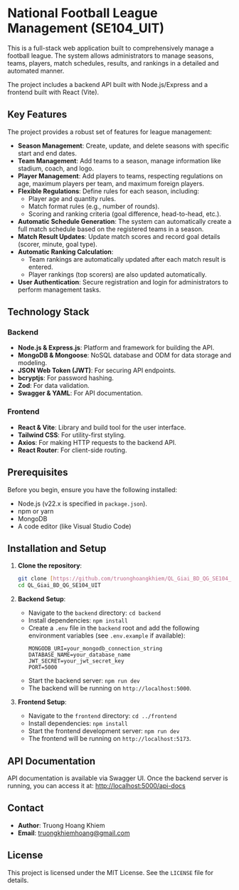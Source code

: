# National Football League Management (SE104_UIT)

This is a full-stack web application built to comprehensively manage a football league. The system allows administrators to manage seasons, teams, players, match schedules, results, and rankings in a detailed and automated manner.

The project includes a backend API built with Node.js/Express and a frontend built with React (Vite).

## Key Features

The project provides a robust set of features for league management:

-   **Season Management**: Create, update, and delete seasons with specific start and end dates.
-   **Team Management**: Add teams to a season, manage information like stadium, coach, and logo.
-   **Player Management**: Add players to teams, respecting regulations on age, maximum players per team, and maximum foreign players.
-   **Flexible Regulations**: Define rules for each season, including:
    -   Player age and quantity rules.
    -   Match format rules (e.g., number of rounds).
    -   Scoring and ranking criteria (goal difference, head-to-head, etc.).
-   **Automatic Schedule Generation**: The system can automatically create a full match schedule based on the registered teams in a season.
-   **Match Result Updates**: Update match scores and record goal details (scorer, minute, goal type).
-   **Automatic Ranking Calculation**:
    -   Team rankings are automatically updated after each match result is entered.
    -   Player rankings (top scorers) are also updated automatically.
-   **User Authentication**: Secure registration and login for administrators to perform management tasks.

## Technology Stack

### Backend
-   **Node.js & Express.js**: Platform and framework for building the API.
-   **MongoDB & Mongoose**: NoSQL database and ODM for data storage and modeling.
-   **JSON Web Token (JWT)**: For securing API endpoints.
-   **bcryptjs**: For password hashing.
-   **Zod**: For data validation.
-   **Swagger & YAML**: For API documentation.

### Frontend
-   **React & Vite**: Library and build tool for the user interface.
-   **Tailwind CSS**: For utility-first styling.
-   **Axios**: For making HTTP requests to the backend API.
-   **React Router**: For client-side routing.

## Prerequisites

Before you begin, ensure you have the following installed:
-   Node.js (v22.x is specified in `package.json`).
-   npm or yarn
-   MongoDB
-   A code editor (like Visual Studio Code)

## Installation and Setup

1.  **Clone the repository**:
    ```bash
    git clone [https://github.com/truonghoangkhiem/QL_Giai_BD_QG_SE104_UIT.git](https://github.com/truonghoangkhiem/QL_Giai_BD_QG_SE104_UIT.git)
    cd QL_Giai_BD_QG_SE104_UIT
    ```

2.  **Backend Setup**:
    -   Navigate to the `backend` directory: `cd backend`
    -   Install dependencies: `npm install`
    -   Create a `.env` file in the `backend` root and add the following environment variables (see `.env.example` if available):
        ```env
        MONGODB_URI=your_mongodb_connection_string
        DATABASE_NAME=your_database_name
        JWT_SECRET=your_jwt_secret_key
        PORT=5000
        ```
    -   Start the backend server: `npm run dev`
    -   The backend will be running on `http://localhost:5000`.

3.  **Frontend Setup**:
    -   Navigate to the `frontend` directory: `cd ../frontend`
    -   Install dependencies: `npm install`
    -   Start the frontend development server: `npm run dev`
    -   The frontend will be running on `http://localhost:5173`.

## API Documentation

API documentation is available via Swagger UI. Once the backend server is running, you can access it at:
[http://localhost:5000/api-docs](http://localhost:5000/api-docs)

## Contact

-   **Author**: Truong Hoang Khiem
-   **Email**: truongkhiemhoang@gmail.com

## License

This project is licensed under the MIT License. See the `LICENSE` file for details.